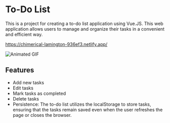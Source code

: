 # To-Do List

This is a project for creating a to-do list application using Vue.JS. This web application allows users to manage and organize their tasks in a convenient and efficient way.

https://chimerical-lamington-936ef3.netlify.app/


![Animated GIF](https://media.giphy.com/media/v1.Y2lkPTc5MGI3NjExYWJmMmE0YmI1YjUyZmE2YmJhNDEyMTc3NWEzNzdlYjgxNTZmNzUwMSZlcD12MV9pbnRlcm5hbF9naWZzX2dpZklkJmN0PWc/XljpE7lkfKfoDAmGlK/giphy.gif)


## Features

- Add new tasks
- Edit tasks
- Mark tasks as completed
- Delete tasks
- Persistence: The to-do list utilizes the localStorage to store tasks, ensuring that the tasks remain saved even when the user refreshes the page or closes the browser.


